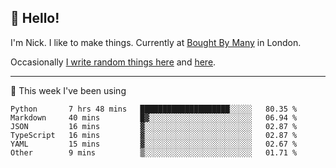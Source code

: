 ## 👋 Hello! 

I'm Nick. I like to make things. Currently at [Bought By Many](https://boughtbymany.com) in London.

Occasionally [I write random things here](https://nicksnell.com) and [here](https://twitter.com/nicksnell).

-------

🚀 This week I've been using

<!--START_SECTION:waka-->

```text
Python       7 hrs 48 mins   ████████████████████░░░░░   80.35 %
Markdown     40 mins         █▓░░░░░░░░░░░░░░░░░░░░░░░   06.94 %
JSON         16 mins         ▓░░░░░░░░░░░░░░░░░░░░░░░░   02.87 %
TypeScript   16 mins         ▓░░░░░░░░░░░░░░░░░░░░░░░░   02.87 %
YAML         15 mins         ▓░░░░░░░░░░░░░░░░░░░░░░░░   02.67 %
Other        9 mins          ▒░░░░░░░░░░░░░░░░░░░░░░░░   01.71 %
```

<!--END_SECTION:waka-->
